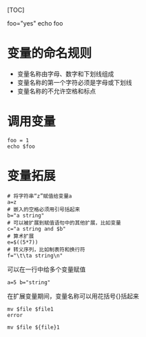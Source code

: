 [TOC]

foo="yes"
echo foo

# 变量的命名规则
+ 变量名称由字母、数字和下划线组成
+ 变量名称的第一个字符必须是字母或下划线
+ 变量名称的不允许空格和标点

# 调用变量
```
foo = 1
echo $foo
```

# 变量拓展
```
# 将字符串“z”赋值给变量a
a=z
# 嵌入的空格必须用引号括起来
b="a string"
# 可以被扩展到赋值语句中的其他扩展，比如变量
c="a string and $b"
# 算术扩展
e=$((5*7))
# 转义序列，比如制表符和换行符
f="\t\ta string\n"
```

可以在一行中给多个变量赋值
```
a=5 b="string"
```

在扩展变量期间，变量名称可以用花括号{}括起来
```
mv $file $file1
error

mv $file ${file}1
```